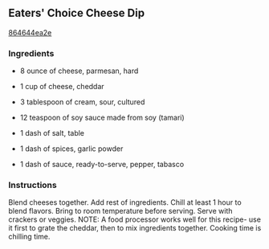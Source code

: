 ## Eaters' Choice Cheese Dip

[864644ea2e](http://www.food.com/recipe/eaters-choice-cheese-dip-92993)

### Ingredients

 - 8 ounce of cheese, parmesan, hard

 - 1 cup of cheese, cheddar

 - 3 tablespoon of cream, sour, cultured

 - 12 teaspoon of soy sauce made from soy (tamari)

 - 1 dash of salt, table

 - 1 dash of spices, garlic powder

 - 1 dash of sauce, ready-to-serve, pepper, tabasco

### Instructions

Blend cheeses together. Add rest of ingredients. Chill at least 1 hour to blend flavors. Bring to room temperature before serving. Serve with crackers or veggies. NOTE: A food processor works well for this recipe- use it first to grate the cheddar, then to mix ingredients together. Cooking time is chilling time.